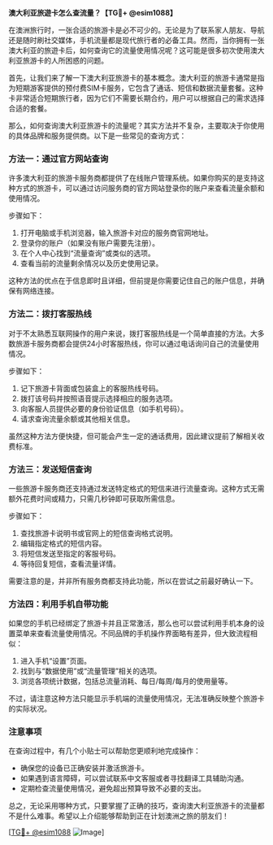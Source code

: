 **澳大利亚旅遊卡怎么查流量？【TG💪+ @esim1088】**

在澳洲旅行时，一张合适的旅游卡是必不可少的。无论是为了联系家人朋友、导航还是随时刷社交媒体，手机流量都是现代旅行者的必备工具。然而，当你拥有一张澳大利亚的旅遊卡后，如何查询它的流量使用情况呢？这可能是很多初次使用澳大利亚旅游卡的人所困惑的问题。

首先，让我们来了解一下澳大利亚旅游卡的基本概念。澳大利亚的旅游卡通常是指为短期游客提供的预付费SIM卡服务，它包含了通话、短信和数据流量套餐。这种卡非常适合短期旅行者，因为它们不需要长期合约，用户可以根据自己的需求选择合适的套餐。

那么，如何查询澳大利亚旅游卡的流量呢？其实方法并不复杂，主要取决于你使用的具体品牌和服务提供商。以下是一些常见的查询方式：

### 方法一：通过官方网站查询

许多澳大利亚的旅游卡服务商都提供了在线账户管理系统。如果你购买的是支持这种方式的旅游卡，可以通过访问服务商的官方网站登录你的账户来查看流量余额和使用情况。

步骤如下：
1. 打开电脑或手机浏览器，输入旅游卡对应的服务商官网地址。
2. 登录你的账户（如果没有账户需要先注册）。
3. 在个人中心找到“流量查询”或类似的选项。
4. 查看当前的流量剩余情况以及历史使用记录。

这种方法的优点在于信息即时且详细，但前提是你需要记住自己的账户信息，并确保有网络连接。

### 方法二：拨打客服热线

对于不太熟悉互联网操作的用户来说，拨打客服热线是一个简单直接的方法。大多数旅游卡服务商都会提供24小时客服热线，你可以通过电话询问自己的流量使用情况。

步骤如下：
1. 记下旅游卡背面或包装盒上的客服热线号码。
2. 拨打该号码并按照语音提示选择相应的服务选项。
3. 向客服人员提供必要的身份验证信息（如手机号码）。
4. 请求查询流量余额或其他相关信息。

虽然这种方法方便快捷，但可能会产生一定的通话费用，因此建议提前了解相关收费标准。

### 方法三：发送短信查询

一些旅游卡服务商还支持通过发送特定格式的短信来进行流量查询。这种方式无需额外花费时间或精力，只需几秒钟即可获取所需信息。

步骤如下：
1. 查找旅游卡说明书或官网上的短信查询格式说明。
2. 编辑指定格式的短信内容。
3. 将短信发送至指定的客服号码。
4. 等待回复短信，查看流量详情。

需要注意的是，并非所有服务商都支持此功能，所以在尝试之前最好确认一下。

### 方法四：利用手机自带功能

如果您的手机已经绑定了旅游卡并且正常激活，那么也可以尝试利用手机本身的设置菜单来查看流量使用情况。不同品牌的手机操作界面略有差异，但大致流程相似：

1. 进入手机“设置”页面。
2. 找到与“数据使用”或“流量管理”相关的选项。
3. 浏览各项统计数据，包括总流量消耗、每日/每周/每月的使用量等。

不过，请注意这种方法只能显示手机端的流量使用情况，无法准确反映整个旅游卡的实际状况。

### 注意事项

在查询过程中，有几个小贴士可以帮助您更顺利地完成操作：
- 确保您的设备已正确安装并激活旅游卡。
- 如果遇到语言障碍，可以尝试联系中文客服或者寻找翻译工具辅助沟通。
- 定期检查流量使用情况，避免超出预算导致不必要的支出。

总之，无论采用哪种方式，只要掌握了正确的技巧，查询澳大利亚旅游卡的流量都不是什么难事。希望以上介绍能够帮助到正在计划澳洲之旅的朋友们！

[[TG💪+ @esim1088](https://t.me/s/esim1088) ![Image](https://i.postimg.cc/4NQfJmqS/Snipaste-2025-05-13-00-14-12.png)]